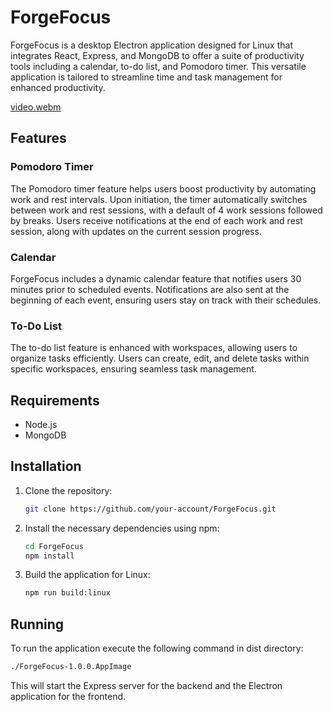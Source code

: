 # ForgeFocus

ForgeFocus is a desktop Electron application designed for Linux that integrates React, Express, and MongoDB to offer a suite of productivity tools including a calendar, to-do list, and Pomodoro timer. This versatile application is tailored to streamline time and task management for enhanced productivity.

[video.webm](https://github.com/N1ko1a/Productivity_Desktop_App/assets/85966654/17d357f4-aa84-440c-b084-5b3614f6264a)
## Features

### Pomodoro Timer
The Pomodoro timer feature helps users boost productivity by automating work and rest intervals. Upon initiation, the timer automatically switches between work and rest sessions, with a default of 4 work sessions followed by breaks. Users receive notifications at the end of each work and rest session, along with updates on the current session progress.

### Calendar
ForgeFocus includes a dynamic calendar feature that notifies users 30 minutes prior to scheduled events. Notifications are also sent at the beginning of each event, ensuring users stay on track with their schedules.

### To-Do List
The to-do list feature is enhanced with workspaces, allowing users to organize tasks efficiently. Users can create, edit, and delete tasks within specific workspaces, ensuring seamless task management.

## Requirements

- Node.js
- MongoDB

## Installation

1. Clone the repository:

   ```bash
   git clone https://github.com/your-account/ForgeFocus.git
   ```

2. Install the necessary dependencies using npm:

   ```bash
   cd ForgeFocus
   npm install
   ```

3. Build the application for Linux:

   ```bash
   npm run build:linux
   ```

## Running

To run the application execute the following command in dist directory:

```bash
./ForgeFocus-1.0.0.AppImage
```

This will start the Express server for the backend and the Electron application for the frontend.

